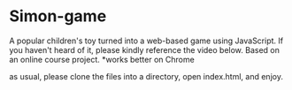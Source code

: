 # Simon-game
A popular children's toy turned into a web-based game using JavaScript. If you haven't heard of it, please kindly reference the video below. Based on an online course project. *works better on Chrome

as usual, please clone the files into a directory, open index.html, and enjoy.
